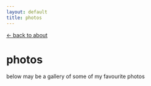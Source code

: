 ```yaml
---
layout: default
title: photos
---
```


<a href="/">← back to about</a>

# photos

below may be a gallery of some of my favourite photos